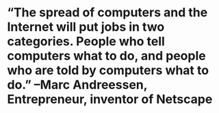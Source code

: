 # “The spread of computers and the Internet will put jobs in two categories. People who tell computers what to do, and people who are told by computers what to do.” –Marc Andreessen, Entrepreneur, inventor of Netscape
